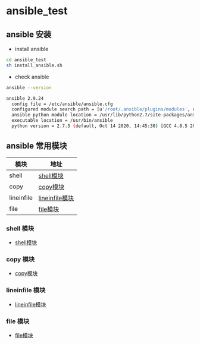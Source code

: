 # ansible_test

## ansible 安装

- install ansible
```bash
cd ansible_test
sh install_ansible.sh
```

- check ansible
```bash
ansible --version

ansible 2.9.24
  config file = /etc/ansible/ansible.cfg
  configured module search path = [u'/root/.ansible/plugins/modules', u'/usr/share/ansible/plugins/modules']
  ansible python module location = /usr/lib/python2.7/site-packages/ansible
  executable location = /usr/bin/ansible
  python version = 2.7.5 (default, Oct 14 2020, 14:45:30) [GCC 4.8.5 20150623 (Red Hat 4.8.5-44)]
```

## ansible 常用模块

| 模块 | 地址 |
| --- | --- |
| shell | [shell模块](modules_example/roles/shell-test/README.md) |
| copy | [copy模块](modules_example/roles/copy-test/README.md) |
| lineinfile | [lineinfile模块](modules_example/roles/lineinfile-test/README.md) |
| file | [file模块](modules_example/roles/file-test/README.md) |

### shell 模块
- [shell模块](modules_example/roles/shell-test/README.md)

### copy 模块
- [copy模块](modules_example/roles/copy-test/README.md)

### lineinfile 模块
- [lineinfile模块](modules_example/roles/lineinfile-test/README.md)

### file 模块
- [file模块](modules_example/roles/file-test/README.md)